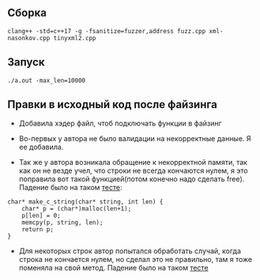 ## Сборка

```
clang++ -std=c++17 -g -fsanitize=fuzzer,address fuzz.cpp xml-nasonkov.cpp tinyxml2.cpp
```

## Запуск

```
./a.out -max_len=10000
```

## Правки в исходный код после файзинга
- Добавила хэдер файл, чтоб подключать функции в файзинг

- Во-первых у автора не было валидации на некорректные данные. Я ее добавила.

- Так же у автора возникала обращение к некорректной памяти, так как он не везде учел, что строки не всегда кончаются нулем, я это поправила вот такой функцией(потом конечно надо сделать free). Падение было на таком [тесте](crash.bin):

```
char* make_c_string(char* string, int len) {
    char* p = (char*)malloc(len+1);
    p[len] = 0;
    memcpy(p, string, len);
    return p;
}
```

- Для некоторых строк автор попытался обработать случай, когда строка не кончается нулем, но сделал это не правильно, там я тоже поменяла на свой метод. Падение было на таком [тесте](crash2.bin)
